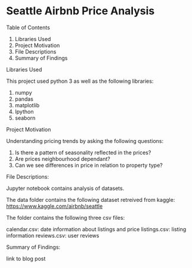# Seattle Airbnb Price Analysis

Table of Contents

1. Libraries Used
2. Project Motivation
3. File Descriptions
4. Summary of Findings

Libraries Used

This project used python 3 as well as the following libraries:

1. numpy
2. pandas
3. matplotlib
4. Ipython
5. seaborn


Project Motivation

Understanding pricing trends by asking the following questions:

1. Is there a pattern of seasonality reflected in the prices?
2. Are prices neighbourhood dependant?
3. Can we see differences in price in relation to property type?

File Descriptions:

Jupyter notebook contains analysis of datasets.

The data folder contains the following dataset retreived from kaggle: https://www.kaggle.com/airbnb/seattle

The folder contains the following three csv files:

calendar.csv: date information about listings and price
listings.csv: listing information
reviews.csv: user reviews 

Summary of Findings:

link to blog post








